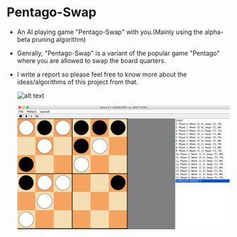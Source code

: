 # Pentago-Swap
* An AI playing game "Pentago-Swap" with you.(Mainly using the alpha-beta pruning algorithm)
* Genrally, "Pentago-Swap" is a variant of the popular game "Pentago" where you are allowed to swap the board quarters. 
* I write a report so please feel free to know more about the ideas/algorithms of this project from that.


   ![alt text](https://github.com/YuzhouGuo/Pentago-Swap/screenshot.png)


   ![alt text](https://github.com/YuzhouGuo/Pentago-Swap/blob/master/screenshot.png)
